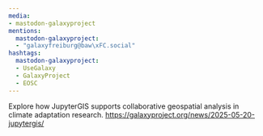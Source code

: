 ```yaml
---
media:
- mastodon-galaxyproject
mentions:
  mastodon-galaxyproject:
  - "galaxyfreiburg@baw\xFC.social"
hashtags:
  mastodon-galaxyproject:
  - UseGalaxy
  - GalaxyProject
  - EOSC
---
```

Explore how JupyterGIS supports collaborative geospatial analysis in climate adaptation research.
https://galaxyproject.org/news/2025-05-20-jupytergis/